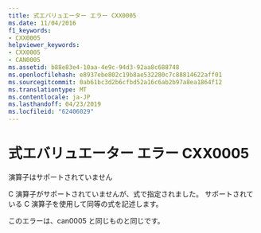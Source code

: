 ```yaml
---
title: 式エバリュエーター エラー CXX0005
ms.date: 11/04/2016
f1_keywords:
- CXX0005
helpviewer_keywords:
- CXX0005
- CAN0005
ms.assetid: b88e83e4-10aa-4e9c-94d3-92aa8c688748
ms.openlocfilehash: e8937ebe802c19b8ae532280c7c88814622aff01
ms.sourcegitcommit: 0ab61bc3d2b6cfbd52a16c6ab2b97a8ea1864f12
ms.translationtype: MT
ms.contentlocale: ja-JP
ms.lasthandoff: 04/23/2019
ms.locfileid: "62406029"
---
```

# <a name="expression-evaluator-error-cxx0005"></a>式エバリュエーター エラー CXX0005

演算子はサポートされていません

C 演算子がサポートされていませんが、式で指定されました。 サポートされている C 演算子を使用して同等の式を記述します。

このエラーは、can0005 と同じものと同じです。